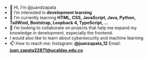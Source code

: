 - 👋 Hi, I’m @juandzapata
- 👀 I’m interested in **development learning**
- 🌱 I’m currently learning **HTML, CSS, JavaScript, Java, Python, TailWind, Bootstrap, Loopback 4, TypeScript, ...**
- 💞️ I’m looking to collaborate on projects that help me expand my knowledge in development, especially the frontend. 
- I would also like to learn about cybersecurity and machine learning
- 📫 How to reach me: Instagram: **@juanzapata_12** Email: **juan.zapata22871@ucaldas.edu.co**

<!---
juandzapata/juandzapata is a ✨ special ✨ repository because its `README.md` (this file) appears on your GitHub profile.
You can click the Preview link to take a look at your changes.
--->
